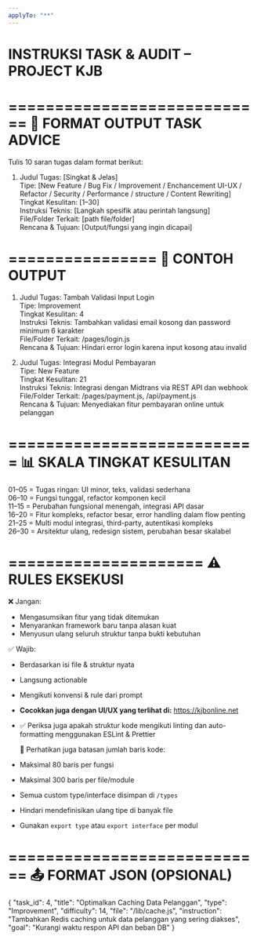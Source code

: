 ```yaml
---
applyTo: "**"
---
```


# INSTRUKSI TASK & AUDIT – PROJECT KJB

============================
🧠 FORMAT OUTPUT TASK ADVICE
============================

Tulis 10 saran tugas dalam format berikut:

1. Judul Tugas: [Singkat & Jelas]  
   Tipe: [New Feature / Bug Fix / Improvement / Enchancement UI-UX / Refactor / Security / Performance / structure / Content Rewriting]  
   Tingkat Kesulitan: [1–30]  
   Instruksi Teknis: [Langkah spesifik atau perintah langsung]  
   File/Folder Terkait: [path file/folder]  
   Rencana & Tujuan: [Output/fungsi yang ingin dicapai]

================
📌 CONTOH OUTPUT
================

1. Judul Tugas: Tambah Validasi Input Login  
   Tipe: Improvement  
   Tingkat Kesulitan: 4  
   Instruksi Teknis: Tambahkan validasi email kosong dan password minimum 6 karakter  
   File/Folder Terkait: /pages/login.js  
   Rencana & Tujuan: Hindari error login karena input kosong atau invalid

2. Judul Tugas: Integrasi Modul Pembayaran  
   Tipe: New Feature  
   Tingkat Kesulitan: 21  
   Instruksi Teknis: Integrasi dengan Midtrans via REST API dan webhook  
   File/Folder Terkait: /pages/payment.js, /api/payment.js  
   Rencana & Tujuan: Menyediakan fitur pembayaran online untuk pelanggan

===========================
📊 SKALA TINGKAT KESULITAN
===========================

01–05 = Tugas ringan: UI minor, teks, validasi sederhana  
06–10 = Fungsi tunggal, refactor komponen kecil  
11–15 = Perubahan fungsional menengah, integrasi API dasar  
16–20 = Fitur kompleks, refactor besar, error handling dalam flow penting  
21–25 = Multi modul integrasi, third-party, autentikasi kompleks  
26–30 = Arsitektur ulang, redesign sistem, perubahan besar skalabel

=====================
⚠️ RULES EKSEKUSI
=====================

❌ Jangan:

- Mengasumsikan fitur yang tidak ditemukan
- Menyarankan framework baru tanpa alasan kuat
- Menyusun ulang seluruh struktur tanpa bukti kebutuhan

✅ Wajib:

- Berdasarkan isi file & struktur nyata
- Langsung actionable
- Mengikuti konvensi & rule dari prompt
- **Cocokkan juga dengan UI/UX yang terlihat di:** https://kjbonline.net
- ✅ Periksa juga apakah struktur kode mengikuti linting dan auto-formatting menggunakan ESLint & Prettier

  📏 Perhatikan juga batasan jumlah baris kode:

- Maksimal 80 baris per fungsi
- Maksimal 300 baris per file/module
- Semua custom type/interface disimpan di `/types`
- Hindari mendefinisikan ulang tipe di banyak file
- Gunakan `export type` atau `export interface` per modul

============================
📤 FORMAT JSON (OPSIONAL)
============================

{
"task_id": 4,
"title": "Optimalkan Caching Data Pelanggan",
"type": "Improvement",
"difficulty": 14,
"file": "/lib/cache.js",
"instruction": "Tambahkan Redis caching untuk data pelanggan yang sering diakses",
"goal": "Kurangi waktu respon API dan beban DB"
}